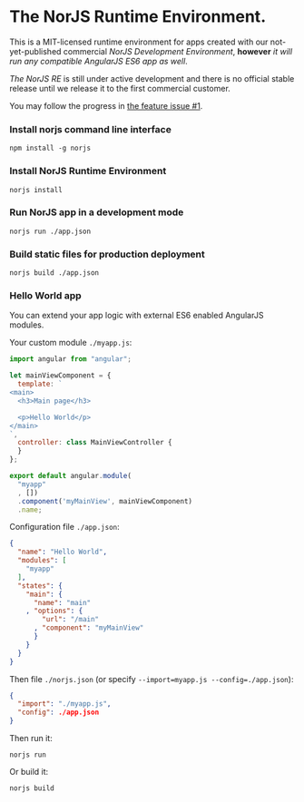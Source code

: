 # The NorJS Runtime Environment.

This is a MIT-licensed runtime environment for apps created with our 
not-yet-published commercial *NorJS Development Environment*, **however** *it 
will run any compatible AngularJS ES6 app as well*.

*The NorJS RE* is still under active development and there is no official 
stable release until we release it to the first commercial customer. 

You may follow the progress in [the feature issue #1](https://github.com/norjs/norjs/issues/1).

### Install norjs command line interface

```
npm install -g norjs
```

### Install NorJS Runtime Environment

```
norjs install
```

### Run NorJS app in a development mode

```
norjs run ./app.json
```

### Build static files for production deployment

```
norjs build ./app.json
``` 

### Hello World app

You can extend your app logic with external ES6 enabled AngularJS modules.

Your custom module `./myapp.js`:

```js
import angular from "angular";

let mainViewComponent = {
  template: `
<main>
  <h3>Main page</h3>

  <p>Hello World</p>
</main>
`,
  controller: class MainViewController {
  }
};

export default angular.module(
  "myapp"
  , [])
  .component('myMainView', mainViewComponent)
  .name;
```

Configuration file `./app.json`:

```json
{
  "name": "Hello World",
  "modules": [
    "myapp"
  ],
  "states": {
    "main": {
      "name": "main"
    , "options": {
        "url": "/main"
      , "component": "myMainView"
      }
    }
  }
}
```

Then file `./norjs.json` (or specify `--import=myapp.js --config=./app.json`):

```json
{
  "import": "./myapp.js",
  "config": ./app.json
}
```

Then run it:

```
norjs run
```

Or build it:

```
norjs build
```
